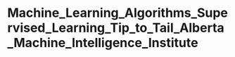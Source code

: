 # Machine_Learning_Algorithms_Supervised_Learning_Tip_to_Tail_Alberta_Machine_Intelligence_Institute